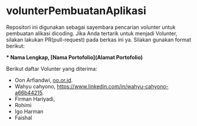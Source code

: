 # volunterPembuatanAplikasi
Repositori ini digunakan sebagai sayembara pencarian volunter untuk pembuatan alikasi dicoding. Jika Anda tertarik untuk menjadi Volunter, silakan lakukan PR(pull-request) pada berkas ini ya. Silakan gunakan format berikut:


**\* Nama Lengkap, [Nama Portofolio](Alamat Portofolio)**


Berikut daftar Volunter yang diterima:

* Oon Arfiandwi, [oo.or.id](https://oo.or.id).
* Wahyu cahyono, https://www.linkedin.com/in/wahyu-cahyono-a66b44215.
* Firman Hariyadi, 
* Rohimi
* Igo Harman
* Faishal


